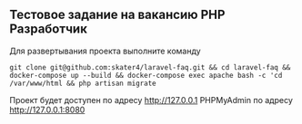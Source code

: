 ## Тестовое задание на вакансию PHP Разработчик

Для развертывания проекта выполните команду

```shell
git clone git@github.com:skater4/laravel-faq.git && cd laravel-faq && docker-compose up --build && docker-compose exec apache bash -c 'cd /var/www/html && php artisan migrate
```

Проект будет доступен по адресу http://127.0.0.1
PHPMyAdmin по адресу http://127.0.0.1:8080
